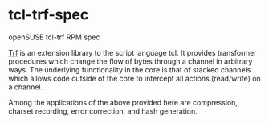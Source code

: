 # tcl-trf-spec

openSUSE tcl-trf RPM spec  

[Trf](http://tcltrf.sourceforge.net/) is an extension library to the script language tcl.
It provides transformer procedures which change the flow of bytes
through a channel in arbitrary ways. The underlying functionality in
the core is that of stacked channels which allows code outside of the
core to intercept all actions (read/write) on a channel.

Among the applications of the above provided here are compression, 
charset recording, error correction, and hash generation.

